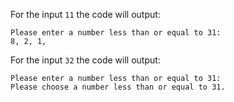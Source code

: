 For the input `11` the code will output:
```text
Please enter a number less than or equal to 31:
8, 2, 1,
```

For the input `32` the code will output:
```text
Please enter a number less than or equal to 31:
Please choose a number less than or equal to 31.
```
